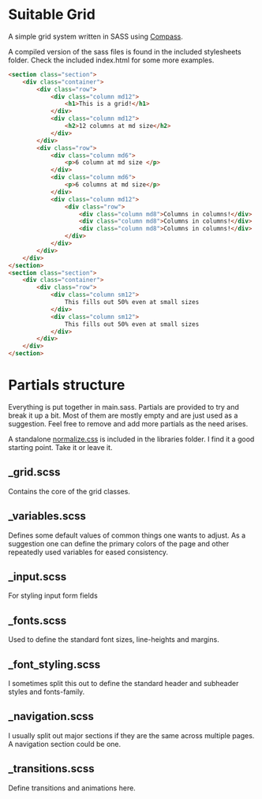 Suitable Grid
=============

A simple grid system written in SASS using [Compass](http://compass-style.org).

A compiled version of the sass files is found in the included stylesheets folder. Check the included index.html for some more examples.

```html
<section class="section">
	<div class="container">
		<div class="row">
			<div class="column md12">
				<h1>This is a grid!</h1>
			</div>
			<div class="column md12">
				<h2>12 columns at md size</h2>
			</div>
		</div>
		<div class="row">
			<div class="column md6">
				<p>6 column at md size </p>
			</div>
			<div class="column md6">
				<p>6 columns at md size</p>
			</div>
			<div class="column md12">
				<div class="row">
					<div class="column md8">Columns in columns!</div>
					<div class="column md8">Columns in columns!</div>
					<div class="column md8">Columns in columns!</div>
				</div>
			</div>
		</div>
	</div>
</section>
<section class="section">
	<div class="container">
		<div class="row">
			<div class="column sm12">
				This fills out 50% even at small sizes
			</div>
			<div class="column sm12">
				This fills out 50% even at small sizes
			</div>
		</div>
	</div>
</section>
```

# Partials structure
Everything is put together in main.sass. Partials are provided to try and break it up a bit. Most of them are mostly empty and are just used as a suggestion. Feel free to remove and add more partials as the need arises.

A standalone [normalize.css](git.io/normalize) is included in the libraries folder. I find it a good starting point. Take it or leave it.

## _grid.scss
Contains the core of the grid classes.

## _variables.scss
Defines some default values of common things one wants to adjust. As a suggestion one can define the primary colors of the page and other repeatedly used variables for eased consistency.

## _input.scss
For styling input form fields

## _fonts.scss
Used to define the standard font sizes, line-heights and margins.

## _font_styling.scss
I sometimes split this out to define the standard header and subheader styles and fonts-family.

## _navigation.scss
I usually split out major sections if they are the same across multiple pages. A navigation section could be one.

## _transitions.scss
Define transitions and animations here.
